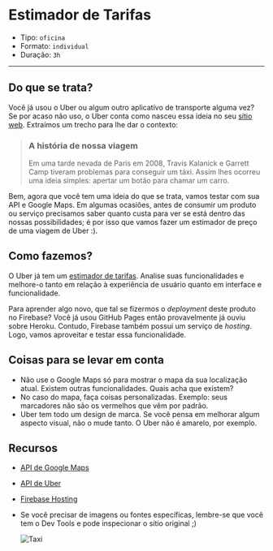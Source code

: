 # Estimador de Tarifas

- Tipo: `oficina`
- Formato: `individual`
- Duração: `3h`

***

## Do que se trata?

Você já usou o Uber ou algum outro aplicativo de transporte alguma vez? Se por acaso não uso, o Uber conta como nasceu essa ideia no seu [sítio web](https://www.uber.com/es-MX/our-story/). Extraímos um trecho para lhe dar o contexto:

> ### A história de nossa viagem
>
> Em uma tarde nevada de Paris em 2008, Travis Kalanick e Garrett Camp tiveram problemas para conseguir um táxi. Assim lhes ocorreu uma ideia simples: apertar um botão para chamar um carro.

Bem, agora que você tem uma ideia do que se trata, vamos testar com sua API e Google Maps. Em algumas ocasiões, antes de consumir um produto ou serviço precisamos saber quanto custa para ver se está dentro das nossas possibilidades; é por isso que vamos fazer um estimador de preço de uma viagem de Uber :).

## Como fazemos?

O Uber já tem um [estimador de tarifas](https://www.uber.com/es-MX/fare-estimate/). Analise suas funcionalidades e melhore-o tanto em relação à experiência de usuário quanto em interface e funcionalidade.

Para aprender algo novo, que tal se fizermos o *deployment* deste produto no Firebase? Você já usou GitHub Pages então provavelmente já ouviu sobre Heroku. Contudo, Firebase também possui um serviço de *hosting*. Logo, vamos aproveitar e testar essa funcionalidade.

## Coisas para se levar em conta

- Não use o Google Maps só para mostrar o mapa da sua localização atual. Existem outras funcionalidades. Quais acha que existem?
- No caso do mapa, faça coisas personalizadas. Exemplo: seus marcadores não são os vermelhos que vêm por padrão.
- Uber tem todo um design de marca. Se você pensa em melhorar algum aspecto visual, não o mude tanto. O Uber não é amarelo, por exemplo.

## Recursos

- [API de Google Maps](https://developers.google.com/maps/documentation/javascript/?hl=es-419)
- [API de Uber](https://developer.uber.com/)
- [Firebase Hosting](https://firebase.google.com/docs/hosting/?hl=es-419)
- Se você precisar de imagens ou fontes específicas, lembre-se que você tem o Dev Tools e pode inspecionar o sítio original ;)

  ![Taxi](https://media.giphy.com/media/l378ttOMPcsaKMXVC/giphy.gif)
